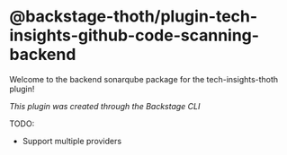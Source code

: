 # @backstage-thoth/plugin-tech-insights-github-code-scanning-backend

Welcome to the backend sonarqube package for the tech-insights-thoth plugin!

_This plugin was created through the Backstage CLI_


TODO:
- Support multiple providers